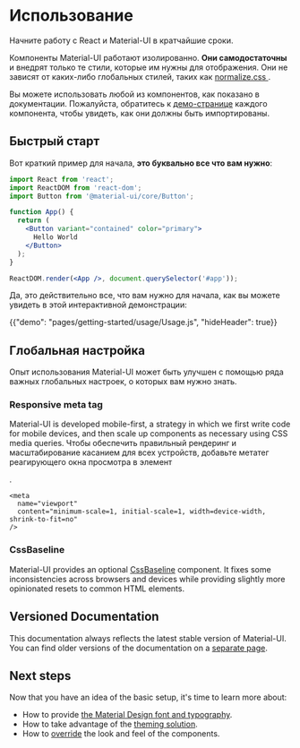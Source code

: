 # Использование

<p class="description">Начните работу с React и Material-UI в кратчайшие сроки.</p>

Компоненты Material-UI работают изолированно. **Они самодостаточны** и внедрят только те стили, которые им нужны для отображения. Они не зависят от каких-либо глобальных стилей, таких как [ normalize.css ](https://github.com/necolas/normalize.css/).

Вы можете использовать любой из компонентов, как показано в документации. Пожалуйста, обратитесь к [демо-странице](/components/buttons/) каждого компонента, чтобы увидеть, как они должны быть импортированы.

## Быстрый старт

Вот краткий пример для начала, **это буквально все что вам нужно**:

```jsx
import React from 'react';
import ReactDOM from 'react-dom';
import Button from '@material-ui/core/Button';

function App() {
  return (
    <Button variant="contained" color="primary">
      Hello World
    </Button>
  );
}

ReactDOM.render(<App />, document.querySelector('#app'));
```

Да, это действительно все, что вам нужно для начала, как вы можете увидеть в этой интерактивной демонстрации:

{{"demo": "pages/getting-started/usage/Usage.js", "hideHeader": true}}

## Глобальная настройка

Опыт использования Material-UI может быть улучшен с помощью ряда важных глобальных настроек, о которых вам нужно знать.

### Responsive meta tag

Material-UI is developed mobile-first, a strategy in which we first write code for mobile devices, and then scale up components as necessary using CSS media queries. Чтобы обеспечить правильный рендеринг и масштабирование касанием для всех устройств, добавьте метатег реагирующего окна просмотра в элемент 

<head>
  .</p> 
  
  <pre><code class="html">&lt;meta
  name="viewport"
  content="minimum-scale=1, initial-scale=1, width=device-width, shrink-to-fit=no"
/&gt;
</code></pre>
  
  <h3>
    CssBaseline
  </h3>
  
  <p>
    Material-UI provides an optional <a href="/components/css-baseline/">CssBaseline</a> component. It fixes some inconsistencies across browsers and devices while providing slightly more opinionated resets to common HTML elements.
  </p>
  
  <h2>
    Versioned Documentation
  </h2>
  
  <p>
    This documentation always reflects the latest stable version of Material-UI. You can find older versions of the documentation on a <a href="https://material-ui.com/versions/">separate page</a>.
  </p>
  
  <h2>
    Next steps
  </h2>
  
  <p>
    Now that you have an idea of the basic setup, it's time to learn more about:
  </p>
  
  <ul spaces="0" level="0" marker="-">
    <li level="0">
      How to provide <a href="/components/typography/">the Material Design font and typography</a>.
    </li>
    <li level="0">
      How to take advantage of the <a href="/customization/theming/">theming solution</a>.
    </li>
    <li level="0">
      How to <a href="/customization/components/">override</a> the look and feel of the components.
    </li>
  </ul>
